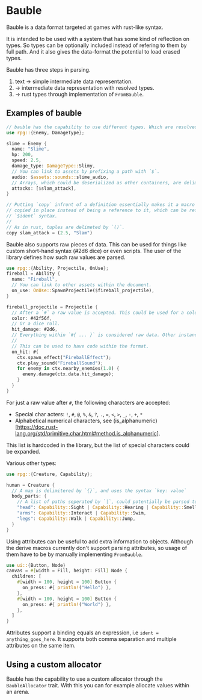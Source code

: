# Bauble

Bauble is a data format targeted at games with rust-like syntax.

It is intended to be used with a system that has some kind of reflection on types. So types can be optionally included instead of refering to them by full path. And it also gives the data-format the potential to load erased types.

Bauble has three steps in parsing.
1. text -> simple intermediate data representation. 
2. -> intermediate data representation with resolved types.
3. -> rust types through implementation of `FromBauble`. 

## Examples of bauble
```rust
// bauble has the capability to use different types. Which are resolved by the `AssetCtx`
use rpg::{Enemy, DamageType};

slime = Enemy {
  name: "Slime",
  hp: 200,
  speed: 2.5,
  damage_type: DamageType::Slimy,
  // You can link to assets by prefixing a path with `$`.
  audio: $assets::sounds::slime_audio,
  // Arrays, which could be deserialized as other containers, are deliminated by `[]`
  attacks: [$slam_attack],
}

// Putting `copy` infront of a definition essentially makes it a macro i.e the value is 
// copied in place instead of being a reference to it, which can be refered to using the
// `$ident` syntax.
//
// As in rust, tuples are delimeted by `()`.
copy slam_attack = (2.5, "Slam")
```
Bauble also supports raw pieces of data. This can be used for things like custom short-hand syntax (#2d6 dice) or even scripts. The user of the library defines how such raw values are parsed.
```rust
use rpg::{Ability, Projectile, OnUse};
fireball = Ability {
  name: "Fireball",
  // You can link to other assets within the document.
  on_use: OnUse::SpawnProjectile($fireball_projectile),
}

fireball_projectile = Projectile {
  // After a `#` a raw value is accepted. This could be used for a color.
  color: #42f56f,
  // Or a dice roll.
  hit_damage: #2d6,
  // Everything within `#{ ... }` is considered raw data. Other instances of the character `{` within this raw data must be delimited by `}`.
  //
  // This can be used to have code within the format. 
  on_hit: #{
    ctx.spawn_effect("FireballEffect");
    ctx.play_sound("FireballSound");
    for enemy in ctx.nearby_enemies(1.0) {
      enemy.damage(ctx.data.hit_damage);
    }
  }
}
```

For just a raw value after `#`, the following characters are accepted:
 - Special char acters: `!`, `#`, `@`, `%`, `&`, `?`, `.`, `=`, `<`, `>`, `_`, `-`, `+`, `*`
 - Alphabetical numerical characters, see (is_alphanumeric)[https://doc.rust-lang.org/std/primitive.char.html#method.is_alphanumeric].

This list is hardcoded in the library, but the list of special characters could be expanded.

Various other types:

```rust
use rpg::{Creature, Capability};

human = Creature {
  // A map is delimitered by `{}`, and uses the syntax `key: value`
  body_parts: {
    // A list of paths seperated by `|`, could potentially be parsed to bitfields or something like `EnumSet`.
    "head": Capability::Sight | Capability::Hearing | Capability::Smell,
    "arms": Capability::Interact | Capability::Swim,
    "legs": Capability::Walk | Capability::Jump,
  }
}
```

Using attributes can be useful to add extra information to objects. Although the derive macros currently don't support parsing attributes, so usage of them have to be by manually implementing `FromBauble`.
```rust
use ui::{Button, Node}
canvas = #[width = Fill, height: Fill] Node {
  children: [
    #[width = 100, height = 100] Button {
      on_press: #{ println!("Hello") },
    },
    #[width = 100, height = 100] Button {
      on_press: #{ println!("World") },
    },
  ]
}
```
Attributes support a binding equals an expression, i.e `ident = anything_goes_here`. It supports both comma separation and multiple attributes on the same item.

## Using a custom allocator

Bauble has the capability to use a custom allocator through the `BaubleAllocator` trait. With this you can for example allocate values within an arena.